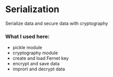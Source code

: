 # Serialization

Serialize data and secure data with cryptography

### What I used here:
- pickle module
- cryptography module
- create and load Fernet key
- encrypt and save data
- imprort and decrypt data
